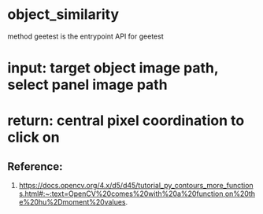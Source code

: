 # object_similarity

method geetest is the entrypoint API for geetest
# input: target object image path, select panel image path
# return: central pixel coordination to click on

## Reference:
1. https://docs.opencv.org/4.x/d5/d45/tutorial_py_contours_more_functions.html#:~:text=OpenCV%20comes%20with%20a%20function,on%20the%20hu%2Dmoment%20values.